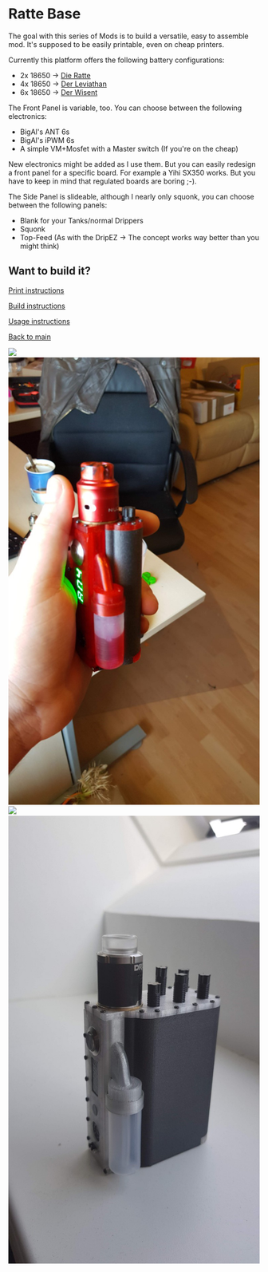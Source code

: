 # Ratte Base
The goal with this series of Mods is to build a versatile, easy to assemble mod. It's supposed to be easily printable, even on cheap printers.

Currently this platform offers the following battery configurations:
- 2x 18650 -> [Die Ratte](https://github.com/johannes-otto/Librecig/blob/master/Ratte%20and%20Variations/Ratte/Readme.md)
- 4x 18650 -> [Der Leviathan](https://github.com/johannes-otto/Librecig/blob/master/Ratte%20and%20Variations/Leviatan/Readme.md)
- 6x 18650 ->  [Der Wisent](https://github.com/johannes-otto/Librecig/blob/master/Ratte%20and%20Variations/Wisent/Readme.md)

The Front Panel is variable, too. You can choose between the following electronics:
- BigAl's ANT 6s
- BigAl's iPWM 6s
- A simple VM+Mosfet with a Master switch (If you're on the cheap)

New electronics might be added as I use them. But you can easily redesign a front panel for a specific board. For example a Yihi SX350 works. But you have to keep in mind that regulated boards are boring ;-).

The Side Panel is slideable, although I nearly only squonk, you can choose between the following panels:
- Blank for your Tanks/normal Drippers
- Squonk
- Top-Feed (As with the DripEZ -> The concept works way better than you might think)


## Want to build it?
[Print instructions](https://github.com/johannes-otto/Librecig/blob/master/Ratte%20and%20Variations/doc/instructions/printing.md)

[Build instructions](https://github.com/johannes-otto/Librecig/blob/master/Ratte%20and%20Variations/doc/instructions/building.md)

[Usage instructions](https://github.com/johannes-otto/Librecig/blob/master/Ratte%20and%20Variations/doc/instructions/safety.md)

[Back to main](https://github.com/johannes-otto/Librecig/blob/master/README.md)

![](https://github.com/johannes-otto/Librecig/blob/master/Ratte%20and%20Variations/doc/images/Leviathan%20Squonk.png)
![](https://github.com/johannes-otto/Librecig/blob/master/Ratte%20and%20Variations/doc/images/Ratte%20Squonk%20iPWM.png)
![](https://github.com/johannes-otto/Librecig/blob/master/Ratte%20and%20Variations/doc/images/Ratte%20Top%20Feed%20Mosfet.png)
![](https://github.com/johannes-otto/Librecig/blob/master/Ratte%20and%20Variations/doc/images/Wisent%20Squonk%20ANT.png)
